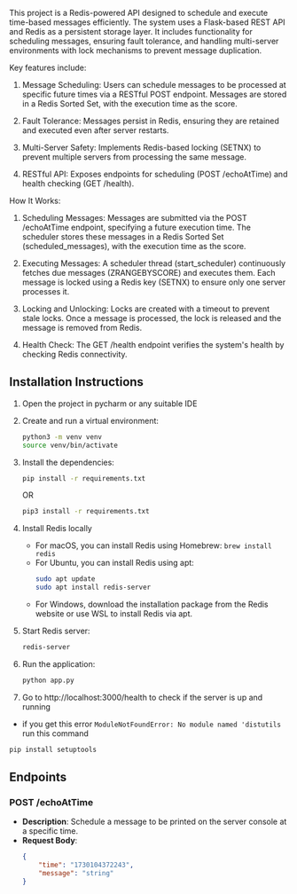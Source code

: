 This project is a Redis-powered API designed to schedule and execute time-based messages efficiently. The system uses a Flask-based REST API and Redis as a persistent storage layer. It includes functionality for scheduling messages, ensuring fault tolerance, and handling multi-server environments with lock mechanisms to prevent message duplication.

Key features include:
1. Message Scheduling: Users can schedule messages to be processed at specific future times via a RESTful POST endpoint. Messages are stored in a Redis Sorted Set, with the execution time as the score.

2. Fault Tolerance: Messages persist in Redis, ensuring they are retained and executed even after server restarts.

3. Multi-Server Safety: Implements Redis-based locking (SETNX) to prevent multiple servers from processing the same message.

4. RESTful API: Exposes endpoints for scheduling (POST /echoAtTime) and health checking (GET /health).

How It Works:
1. Scheduling Messages: Messages are submitted via the POST /echoAtTime endpoint, specifying a future execution time. The scheduler stores these messages in a Redis Sorted Set (scheduled_messages), with the execution time as the score.

2. Executing Messages: A scheduler thread (start_scheduler) continuously fetches due messages (ZRANGEBYSCORE) and executes them. Each message is locked using a Redis key (SETNX) to ensure only one server processes it.

3. Locking and Unlocking: Locks are created with a timeout to prevent stale locks. Once a message is processed, the lock is released and the message is removed from Redis.

4. Health Check: The GET /health endpoint verifies the system's health by checking Redis connectivity.



## Installation Instructions

1. Open the project in pycharm or any suitable IDE

2. Create and run a virtual environment:
    ```sh
    python3 -m venv venv
    source venv/bin/activate
    ```

3. Install the dependencies:
    ```sh
    pip install -r requirements.txt
    ```
   OR
    ```sh
    pip3 install -r requirements.txt
    ```

4. Install Redis locally
    - For macOS, you can install Redis using Homebrew:
      `brew install redis`
    - For Ubuntu, you can install Redis using apt:
      ```sh
      sudo apt update
      sudo apt install redis-server
      ```
    - For Windows, download the installation package from the Redis website or use WSL to install Redis via apt.

5. Start Redis server:
    ```sh
    redis-server
    ```

6. Run the application:
    ```sh
    python app.py
    ```
   
7. Go to http://localhost:3000/health to check if the server is up and running

* if you get this error ```ModuleNotFoundError: No module named 'distutils```
run this command
```sh
pip install setuptools
```

## Endpoints
### POST /echoAtTime
- **Description**: Schedule a message to be printed on the server console at a specific time.
- **Request Body**:
    ```json
    {
        "time": "1730104372243",
        "message": "string"
    }
    ```
